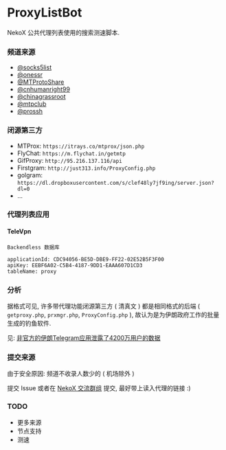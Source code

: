 # ProxyListBot

NekoX 公共代理列表使用的搜索测速脚本.

### 频道来源

* [@socks5list](https://t.me/socks5list)
* [@onessr](https://t.me/onessr)
* [@MTProtoShare](https://t.me/MTProtoShare)
* [@cnhumanright99](https://t.me/cnhumanright99)
* [@chinagrassroot](https://t.me/chinagrassroot)
* [@mtpclub](https://t.me/mtpclub)
* [@prossh](https://t.me/prossh)

### 闭源第三方

* MTProx: `https://itrays.co/mtprox/json.php`
* FlyChat: `https://m.flychat.in/getmtp`
* GifProxy: `http://95.216.137.116/api`
* Firstgram: `http://just313.info/ProxyConfig.php`
* golgram: `https://dl.dropboxusercontent.com/s/clef48ly7jf9ing/server.json?dl=0`
* ...

### 代理列表应用

#### TeleVpn
```
Backendless 数据库

applicationId: CDC94056-BE5D-DBE9-FF22-02E52B5F3F00
apiKey: EEBF6A02-C5B4-4187-9DD1-EAAA607D1CD3
tableName: proxy
```

### 分析

据格式可见, 许多带代理功能闭源第三方 ( 清真文 ) 都是相同格式的后端 ( `getproxy.php`, `prxmgr.php`, `ProxyConfig.php` ), 故认为是为伊朗政府工作的批量生成的钓鱼软件.

见: [非官方的伊朗Telegram应用泄露了4200万用户的数据](https://cointelegraph.cn.com/news/unofficial-iranian-telegram-applications-leak-data-of-42m-users)

### 提交来源

由于安全原因: 频道不收录人数少的 ( 机场除外 )

提交 Issue 或者在 [NekoX 交流群组](https://t.me/NekoXChat) 提交, 最好带上读入代理的链接 :)

### TODO

- 更多来源
- 节点支持
- 测速